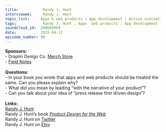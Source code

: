 ```yaml
--- 
title:           Randy J. Hunt 
interviewee:     Randy J. Hunt 
topic_list:     Apps & web products | App development | Active evaluations | Product narrative | User stories | Positioning experience | Press release driven design | Marketing | Audience
tags:            Randy J. Hunt , Apps  web products , App development , Active evaluations , Product narrative , User stories , Positioning experience , Press release driven design , Marketing , Audience
soundcloud_id:  200609969
date:           2015-04-13
episode_number: 90
---
```


<p class="show_notes_display"><b>Sponsors:<br></b>- Draplin Design Co. <a rel="nofollow" target="_blank" href="http://draplin.com/merch/">Merch Store</a><br>- <a rel="nofollow" target="_blank" href="http://fieldnotesbrand.com/">Field Notes</a><br><b><br>Questions:</b><br>- In your book you wrote that apps and web products should be treated the same. Can you please explain why? <br>- What did you mean by leading “with the narrative of your product”?<br>- Can you talk about your idea of “press release first driven design”?<br><b><br>Links:</b><br><a rel="nofollow" target="_blank" href="http://randyjhunt.com/">Randy J. Hunt</a><br>Randy J. Hunt’s book <i><a rel="nofollow" target="_blank" href="http://amzn.to/1MndsFo">Product Design for the Web</a></i><br>Randy J. Hunt on <a rel="nofollow" target="_blank" href="https://twitter.com/randyjhunt">Twitter</a><br>Randy J. Hunt on <a rel="nofollow" target="_blank" href="http://www.etsy.com/people/randyjhunt">Etsy</a><br></p>
